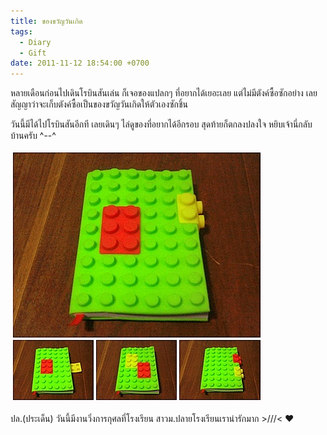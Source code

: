 ```yaml
---
title: ของขวัญวันเกิด
tags:
  - Diary
  - Gift
date: 2011-11-12 18:54:00 +0700
---
```


หลายเดือนก่อนไปเดินโรบินสันเล่น ก็เจอของแปลกๆ ที่อยากได้เยอะเลย แต่ไม่มีตังค์ซื้อซักอย่าง เลยสัญญาว่าจะเก็บตังค์ซื้อเป็นของขวัญวันเกิดให้ตัวเองซักชิ้น

วันนี้มีได้ไปโรบินสันอีกที เลยเดินๆ ไล่ดูของที่อยากได้อีกรอบ สุดท้ายก็ตกลงปลงใจ หยิบเจ้านี่กลับบ้านครับ ^--^

![](/images/event/misc/birthday-gift.jpg)

ปล.(ประเด็น) วันนี้มีงานวิ่งการกุศลที่โรงเรียน สาวม.ปลายโรงเรียนเราน่ารักมาก >///< ♥
